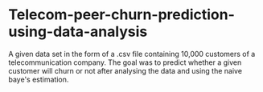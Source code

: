 # Telecom-peer-churn-prediction-using-data-analysis
A given data set in the form of a .csv file containing 10,000 customers of a telecommunication company. The goal was to predict whether a given customer will churn or not after analysing the data and using the naive baye's estimation.
